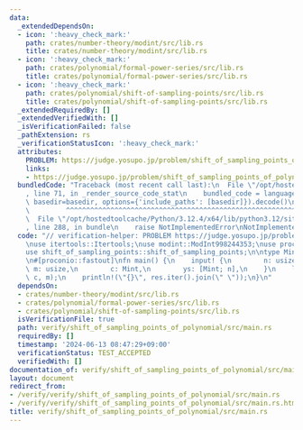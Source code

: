 ```yaml
---
data:
  _extendedDependsOn:
  - icon: ':heavy_check_mark:'
    path: crates/number-theory/modint/src/lib.rs
    title: crates/number-theory/modint/src/lib.rs
  - icon: ':heavy_check_mark:'
    path: crates/polynomial/formal-power-series/src/lib.rs
    title: crates/polynomial/formal-power-series/src/lib.rs
  - icon: ':heavy_check_mark:'
    path: crates/polynomial/shift-of-sampling-points/src/lib.rs
    title: crates/polynomial/shift-of-sampling-points/src/lib.rs
  _extendedRequiredBy: []
  _extendedVerifiedWith: []
  _isVerificationFailed: false
  _pathExtension: rs
  _verificationStatusIcon: ':heavy_check_mark:'
  attributes:
    PROBLEM: https://judge.yosupo.jp/problem/shift_of_sampling_points_of_polynomial
    links:
    - https://judge.yosupo.jp/problem/shift_of_sampling_points_of_polynomial
  bundledCode: "Traceback (most recent call last):\n  File \"/opt/hostedtoolcache/Python/3.12.4/x64/lib/python3.12/site-packages/onlinejudge_verify/documentation/build.py\"\
    , line 71, in _render_source_code_stat\n    bundled_code = language.bundle(stat.path,\
    \ basedir=basedir, options={'include_paths': [basedir]}).decode()\n          \
    \         ^^^^^^^^^^^^^^^^^^^^^^^^^^^^^^^^^^^^^^^^^^^^^^^^^^^^^^^^^^^^^^^^^^^^^^^^^^^^^^^^^\n\
    \  File \"/opt/hostedtoolcache/Python/3.12.4/x64/lib/python3.12/site-packages/onlinejudge_verify/languages/rust.py\"\
    , line 288, in bundle\n    raise NotImplementedError\nNotImplementedError\n"
  code: "// verification-helper: PROBLEM https://judge.yosupo.jp/problem/shift_of_sampling_points_of_polynomial\n\
    \nuse itertools::Itertools;\nuse modint::ModInt998244353;\nuse proconio::input;\n\
    use shift_of_sampling_points::shift_of_sampling_points;\n\ntype Mint = ModInt998244353;\n\
    \n#[proconio::fastout]\nfn main() {\n    input! {\n        n: usize,\n       \
    \ m: usize,\n        c: Mint,\n        ys: [Mint; n],\n    }\n    let res = shift_of_sampling_points(&ys,\
    \ c, m);\n    println!(\"{}\", res.iter().join(\" \"));\n}\n"
  dependsOn:
  - crates/number-theory/modint/src/lib.rs
  - crates/polynomial/formal-power-series/src/lib.rs
  - crates/polynomial/shift-of-sampling-points/src/lib.rs
  isVerificationFile: true
  path: verify/shift_of_sampling_points_of_polynomial/src/main.rs
  requiredBy: []
  timestamp: '2024-06-13 08:47:29+09:00'
  verificationStatus: TEST_ACCEPTED
  verifiedWith: []
documentation_of: verify/shift_of_sampling_points_of_polynomial/src/main.rs
layout: document
redirect_from:
- /verify/verify/shift_of_sampling_points_of_polynomial/src/main.rs
- /verify/verify/shift_of_sampling_points_of_polynomial/src/main.rs.html
title: verify/shift_of_sampling_points_of_polynomial/src/main.rs
---
```

